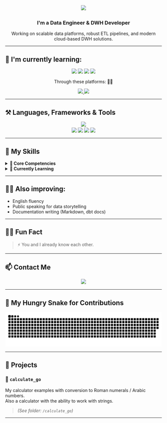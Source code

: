<h1 align="center">
  <img src="https://readme-typing-svg.herokuapp.com/?font=Righteous&size=35&center=true&vCenter=true&width=500&height=70&duration=4000&lines=Hello+World!+👋;+I'm+Lesovaya+Mary!;Have+a+good+day!+⚡" />
</h1>

<h3 align="center">I'm a Data Engineer & DWH Developer</h3>

<p align="center">
  Working on scalable data platforms, robust ETL pipelines, and modern cloud-based DWH solutions.
</p>

---

## 🌱 I'm currently learning:

<div align="center">
  <img src="https://img.shields.io/badge/Go-00ADD8?style=for-the-badge&logo=go&logoColor=white" />
  <img src="https://img.shields.io/badge/SQL-007ACC?style=for-the-badge&logo=postgresql&logoColor=white" />
  <img src="https://img.shields.io/badge/Docker-2496ED?style=for-the-badge&logo=docker&logoColor=white" />
  <img src="https://img.shields.io/badge/Kubernetes-326CE5?style=for-the-badge&logo=kubernetes&logoColor=white" />
</div>

<p align="center">
  Through these platforms: 👩‍🏫
</p>

<div align="center">
  <a href="https://stepik.org/users/688640580/profile">
    <img src="https://img.shields.io/badge/Stepik-3333?style=for-the-badge&logo=stepik&logoColor=white" />
  </a>

  <a href="https://ru.hexlet.io/u/macabre3k">
    <img src="https://img.shields.io/badge/Hexlet-3333?style=for-the-badge&logo=hexlet&logoColor=white" />
  </a>
</div>

---

## ⚒ Languages, Frameworks & Tools

<div align="center">
  <img src="https://skillicons.dev/icons?i=python,sql,go,docker,kubernetes,linux,bash,git" />
  <br/>
  <img src="https://img.shields.io/badge/Airflow-017CEE?style=for-the-badge&logo=apacheairflow&logoColor=white" />
  <img src="https://img.shields.io/badge/dbt-FF694B?style=for-the-badge&logo=dbt&logoColor=white" />
  <img src="https://img.shields.io/badge/PostgreSQL-336791?style=for-the-badge&logo=postgresql&logoColor=white" />
  <img src="https://img.shields.io/badge/ClickHouse-FFCC00?style=for-the-badge&logo=clickhouse&logoColor=black" />
</div>

---

## 💼 My Skills

<details>
<summary><strong>🧠 Core Competencies</strong></summary>

- SQL Performance Tuning (CTEs, window functions, indexes)
- Designing normalized & denormalized schemas (Star/Snowflake)
- Building ETL/ELT pipelines (Airflow, DBT, custom Python scripts)
- Developing Data Warehouses in PostgreSQL, ClickHouse, BigQuery
- Containerization & orchestration (Docker, K8s)
- Bash scripting for data ops
- CI/CD for data workflows (GitHub Actions, GitLab CI)

</details>

<details>
<summary><strong>🚧 Currently Learning</strong></summary>

- Go for high-perf data tools  
- Kubernetes for orchestrating data infrastructure  
- Google Cloud Platform (BigQuery, Composer, Dataflow)  
- dbt advanced usage (tests, snapshots, documentation)

</details>

---

## 👩‍🏫 Also improving:

- English fluency  
- Public speaking for data storytelling  
- Documentation writing (Markdown, dbt docs)

---

## 🧚‍♀️ Fun Fact

> ⚡ You and I already know each other.

---

## 📫 Contact Me

<div align="center">
  <a href="mailto:lesovaya.mary@mail.ru">
    <img src="https://img.shields.io/badge/Email-D14836?style=for-the-badge&logo=gmail&logoColor=white" />
  </a>
</div>

---

## 🐍 My Hungry Snake for Contributions

<div align="center">
  <img src="https://github.com/macabre3k/macabre3k/blob/output/github-contribution-grid-snake.svg" />
</div>

---

## 📁 Projects

### 📐 `calculate_go`
My calculator examples with conversion to Roman numerals / Arabic numbers.  
Also a calculator with the ability to work with strings.

> *(See folder: `/calculate_go`)*

---
